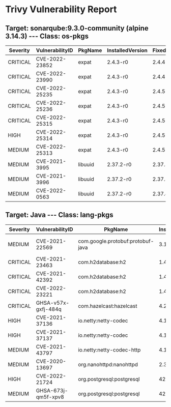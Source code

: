 # Trivy Vulnerability Report

## Target: sonarqube:9.3.0-community (alpine 3.14.3) --- Class: os-pkgs
|Severity|VulnerabilityID|PkgName|InstalledVersion|FixedVersion|
|--------|---------------|-------|----------------|------------|
|CRITICAL|CVE-2022-23852|expat|2.4.3-r0|2.4.4-r0|
|CRITICAL|CVE-2022-23990|expat|2.4.3-r0|2.4.4-r0|
|CRITICAL|CVE-2022-25235|expat|2.4.3-r0|2.4.5-r0|
|CRITICAL|CVE-2022-25236|expat|2.4.3-r0|2.4.5-r0|
|CRITICAL|CVE-2022-25315|expat|2.4.3-r0|2.4.5-r0|
|HIGH|CVE-2022-25314|expat|2.4.3-r0|2.4.5-r0|
|MEDIUM|CVE-2022-25313|expat|2.4.3-r0|2.4.5-r0|
|MEDIUM|CVE-2021-3995|libuuid|2.37.2-r0|2.37.3-r0|
|MEDIUM|CVE-2021-3996|libuuid|2.37.2-r0|2.37.3-r0|
|MEDIUM|CVE-2022-0563|libuuid|2.37.2-r0|2.37.4-r0|

## Target: Java --- Class: lang-pkgs
|Severity|VulnerabilityID|PkgName|InstalledVersion|FixedVersion|
|--------|---------------|-------|----------------|------------|
|MEDIUM|CVE-2021-22569|com.google.protobuf:protobuf-java|3.15.8|3.16.1, 3.18.2, 3.19.2|
|CRITICAL|CVE-2021-23463|com.h2database:h2|1.4.199|2.0.202|
|CRITICAL|CVE-2021-42392|com.h2database:h2|1.4.199|2.0.206|
|CRITICAL|CVE-2022-23221|com.h2database:h2|1.4.199|2.1.210|
|CRITICAL|GHSA-v57x-gxfj-484q|com.hazelcast:hazelcast|4.2.2|4.2.4, 4.1.8, 4.0.5, 5.0.2|
|HIGH|CVE-2021-37136|io.netty:netty-codec|4.1.66.Final|4.1.68.Final|
|HIGH|CVE-2021-37137|io.netty:netty-codec|4.1.66.Final|4.1.68.Final|
|MEDIUM|CVE-2021-43797|io.netty:netty-codec-http|4.1.66.Final|4.1.71.Final|
|MEDIUM|CVE-2020-13697|org.nanohttpd:nanohttpd|2.3.1||
|HIGH|CVE-2022-21724|org.postgresql:postgresql|42.3.1|42.3.2, 42.2.25|
|MEDIUM|GHSA-673j-qm5f-xpv8|org.postgresql:postgresql|42.3.1|42.3.3|
